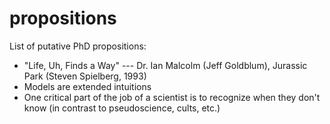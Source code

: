 # propositions

List of putative PhD propositions:

* "Life, Uh, Finds a Way" --- Dr. Ian Malcolm (Jeff Goldblum), Jurassic Park (Steven Spielberg, 1993)
* Models are extended intuitions
* One critical part of the job of a scientist is to recognize when they don't know (in contrast to pseudoscience, cults, etc.)
